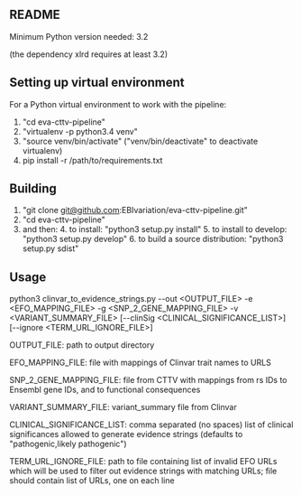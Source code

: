 ## README ##

Minimum Python version needed: 3.2

(the dependency xlrd requires at least 3.2)


Setting up virtual environment
-------
For a Python virtual environment to work with the pipeline:

1. "cd eva-cttv-pipeline"
2. "virtualenv -p python3.4 venv"
3. "source venv/bin/activate" ("venv/bin/deactivate" to deactivate virtualenv)
4. pip install -r /path/to/requirements.txt


Building
-------
1. "git clone git@github.com:EBIvariation/eva-cttv-pipeline.git"
2. "cd eva-cttv-pipeline"
3. and then:
	4. to install: "python3 setup.py install"
	5. to install to develop: "python3 setup.py develop"
	6. to build a source distribution: "python3 setup.py sdist"

Usage
-------

python3 clinvar_to_evidence_strings.py --out \<OUTPUT_FILE\> -e \<EFO_MAPPING_FILE\> -g \<SNP_2_GENE_MAPPING_FILE\> -v \<VARIANT_SUMMARY_FILE\> [--clinSig \<CLINICAL_SIGNIFICANCE_LIST\>] [--ignore \<TERM_URL_IGNORE_FILE\>]

OUTPUT_FILE: path to output directory

EFO_MAPPING_FILE: file with mappings of Clinvar trait names to URLS

SNP_2_GENE_MAPPING_FILE: file from CTTV with mappings from rs IDs to Ensembl gene IDs, and to functional consequences

VARIANT_SUMMARY_FILE: variant_summary file from Clinvar

CLINICAL_SIGNIFICANCE_LIST: comma separated (no spaces) list of clinical significances allowed to generate evidence strings (defaults to "pathogenic,likely pathogenic")

TERM_URL_IGNORE_FILE: path to file containing list of invalid EFO URLs which will be used to filter out evidence strings with matching URLs; file should contain list of URLs, one on each line
